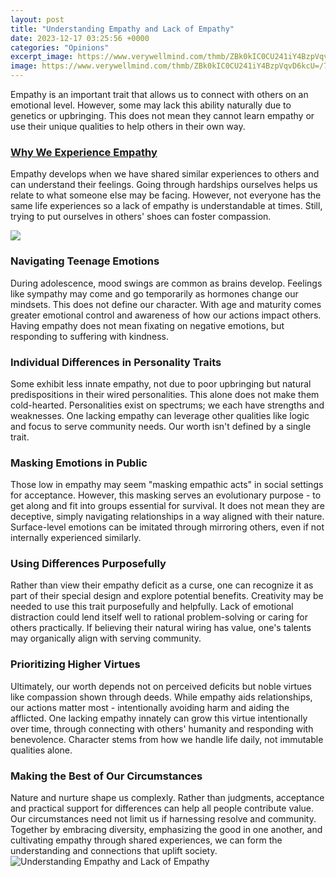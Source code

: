 ```yaml
---
layout: post
title: "Understanding Empathy and Lack of Empathy"
date: 2023-12-17 03:25:56 +0000
categories: "Opinions"
excerpt_image: https://www.verywellmind.com/thmb/ZBk0kIC0CU241iY4BzpVqvD6kcU=/750x0/filters:no_upscale():max_bytes(150000):strip_icc()/what-is-empathy-2795562_source_file-1102e99b63214d12ad63732278597497.png
image: https://www.verywellmind.com/thmb/ZBk0kIC0CU241iY4BzpVqvD6kcU=/750x0/filters:no_upscale():max_bytes(150000):strip_icc()/what-is-empathy-2795562_source_file-1102e99b63214d12ad63732278597497.png
---
```


Empathy is an important trait that allows us to connect with others on an emotional level. However, some may lack this ability naturally due to genetics or upbringing. This does not mean they cannot learn empathy or use their unique qualities to help others in their own way.
### [Why We Experience Empathy](https://fistore.mysenprints.com/collection/aguillon) 
Empathy develops when we have shared similar experiences to others and can understand their feelings. Going through hardships ourselves helps us relate to what someone else may be facing. However, not everyone has the same life experiences so a lack of empathy is understandable at times. Still, trying to put ourselves in others' shoes can foster compassion.

![](https://therapymantra.co/wp-content/uploads/2022/02/Lack-Of-Empathy-Dealing-With-Lack-Of-Empathy.jpg)
### Navigating Teenage Emotions 
During adolescence, mood swings are common as brains develop. Feelings like sympathy may come and go temporarily as hormones change our mindsets. This does not define our character. With age and maturity comes greater emotional control and awareness of how our actions impact others. Having empathy does not mean fixating on negative emotions, but responding to suffering with kindness.
### **Individual Differences in Personality Traits**
Some exhibit less innate empathy, not due to poor upbringing but natural predispositions in their wired personalities. This alone does not make them cold-hearted. Personalities exist on spectrums; we each have strengths and weaknesses. One lacking empathy can leverage other qualities like logic and focus to serve community needs. Our worth isn't defined by a single trait.
### Masking Emotions in Public
Those low in empathy may seem "masking empathic acts" in social settings for acceptance. However, this masking serves an evolutionary purpose - to get along and fit into groups essential for survival. It does not mean they are deceptive, simply navigating relationships in a way aligned with their nature. Surface-level emotions can be imitated through mirroring others, even if not internally experienced similarly. 
### Using Differences Purposefully   
Rather than view their empathy deficit as a curse, one can recognize it as part of their special design and explore potential benefits. Creativity may be needed to use this trait purposefully and helpfully. Lack of emotional distraction could lend itself well to rational problem-solving or caring for others practically. If believing their natural wiring has value, one's talents may organically align with serving community.
### Prioritizing Higher Virtues
Ultimately, our worth depends not on perceived deficits but noble virtues like compassion shown through deeds. While empathy aids relationships, our actions matter most - intentionally avoiding harm and aiding the afflicted. One lacking empathy innately can grow this virtue intentionally over time, through connecting with others' humanity and responding with benevolence. Character stems from how we handle life daily, not immutable qualities alone.
### Making the Best of Our Circumstances  
Nature and nurture shape us complexly. Rather than judgments, acceptance and practical support for differences can help all people contribute value. Our circumstances need not limit us if harnessing resolve and community. Together by embracing diversity, emphasizing the good in one another, and cultivating empathy through shared experiences, we can form the understanding and connections that uplift society.
![Understanding Empathy and Lack of Empathy](https://www.verywellmind.com/thmb/ZBk0kIC0CU241iY4BzpVqvD6kcU=/750x0/filters:no_upscale():max_bytes(150000):strip_icc()/what-is-empathy-2795562_source_file-1102e99b63214d12ad63732278597497.png)